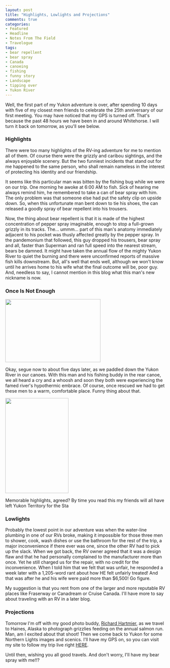 ```yaml
---
layout: post
title: "Highlights, Lowlights and Projections"
comments: true
categories:
- Featured
- Headline
- Notes From The Field
- Travelogue
tags:
- bear repellent
- bear spray
- Canada
- canoeing
- fishing
- funny story
- Landscape
- tipping over
- Yukon River
---
```

Well, the first part of my Yukon adventure is over, after spending 10 days with five of my closest men friends to celebrate the 25th anniversary of our first meeting. You may have noticed that my GPS is turned off. That's because the past 48 hours we have been in and around Whitehorse. I will turn it back on tomorrow, as you'll see below.
<h3>Highlights</h3>
There were too many highlights of the RV-ing adventure for me to mention all of them. Of course there were the grizzly and caribou sightings, and the always enjoyable scenery. But the two funniest incidents that stand out for me happened to the same person, who shall remain nameless in the interest of protecting his identity and our friendship.

It seems like this particular man was bitten by the fishing bug while we were on our trip. One morning he awoke at 6:00 AM to fish. Sick of hearing me always remind him, he remembered to take a can of bear spray with him. The only problem was that someone else had put the safety clip on upside down. So, when this unfortunate man bent down to tie his shoes, the can released a goodly spray of bear repellent into his trousers.

Now, the thing about bear repellent is that it is made of the highest concentration of pepper spray imaginable, enough to stop a full-grown grizzly in its tracks. The... ummm... part of this man's anatomy immediately adjacent to his pocket was thusly affected greatly by the pepper spray. In the pandemonium that followed, this guy dropped his trousers, bear spray and all, faster than Superman and ran full speed into the nearest stream, bears be damned. It might have taken the annual flow of the mighty Yukon River to quiet the burning and there were unconfirmed reports of massive fish kills downstream. But, all's well that ends well, although we won't know until he arrives home to his wife what the final outcome will be, poor guy. And, needless to say, I cannot mention in this blog what this man's new nickname is now.
<h3>Once Is Not Enough</h3>
<a href="http://blog.lesterpickerphoto.com/wp-content/uploads/2011/08/LAP1701.jpg"><img class="size-medium wp-image-1454" title="_LAP1701" src="http://blog.lesterpickerphoto.com/wp-content/uploads/2011/08/LAP1701-300x199.jpg" alt="" width="300" height="199"></a>

Okay, segue now to about five days later, as we paddled down the Yukon River in our canoes. With this man and his fishing buddy in the rear canoe, we all heard a cry and a whoosh and soon they both were experiencing the famed river's hypothermic embrace. Of course, once rescued we had to get these men to a warm, comfortable place. Funny thing about that.

<a href="http://blog.lesterpickerphoto.com/wp-content/uploads/2011/08/LAP1731.jpg"><img class="size-medium wp-image-1455" title="_LAP1731" src="http://blog.lesterpickerphoto.com/wp-content/uploads/2011/08/LAP1731-199x300.jpg" alt="" width="199" height="300"></a>

Memorable highlights, agreed? By time you read this my friends will all have left Yukon Territory for the Sta
<h3>Lowlights</h3>
Probably the lowest point in our adventure was when the water-line plumbing in one of our RVs broke, making it impossible for those three men to shower, cook, wash dishes or use the bathroom for the rest of the trip, a major inconvenience if there ever was one, since the other RV had to pick up the slack. When we got back, the RV owner agreed that it was a design flaw and that he had personally complained to the manufacturer more than once. Yet he still charged us for the repair, with no credit for the inconvenience. When I told him that we felt that was unfair, he responded a week later with a 1,205-word rant about how HE felt unfairly treated! And that was after he and his wife were paid more than $6,500! Go figure.

My suggestion is that you rent from one of the larger and more reputable RV places like Fraserway or Canadream or Cruise Canada. I'll have more to say about traveling with an RV in a later blog.
<h3>Projections</h3>
Tomorrow I'm off with my good photo buddy, <a href="http://www.hartmier.com">Richard Hartmier</a>, as we travel to Haines, Alaska to photograph grizzlies feeding on the annual salmon run. Man, am I excited about that shoot! Then we come back to Yukon for some Northern Lights images and scenics. I'll have my GPS on, so you can visit my site to follow my trip live right <a href="http://share.findmespot.com/shared/faces/viewspots.jsp?glId=0kZSlrkmUT5roDXDQ9VAGrsoTydOkgGEl">HERE</a>.

Until then, wishing you all good travels. And don't worry, I'll have my bear spray with me!!?